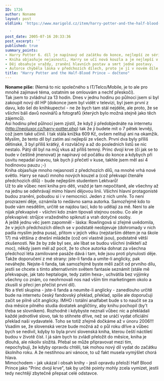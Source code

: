 ```yaml
---
ID: 1726
author: Noname
layout: post
oldlink: 'https://www.marigold.cz/item/harry-potter-and-the-half-blood-prince-docteno

  '
post_date: 2005-07-16 20:33:36
post_excerpt: ''
published: true
summary_points:
- Harry Potter 6. díl je napínavý od začátku do konce, nejlepší ze série.
- Kniha objasňuje nejasnosti, Harry se učí nová kouzla a je nejlepší v lektvarech.
- Děj obsahuje vraždy, zranění hlavních postav a smrt jedné postavy.
- Autorce chyběla láska v předchozích dílech, proto je jí v novém díle více.
title: "Harry Potter and the Half-Blood Prince – dočteno"
---
```


<p><strong>Noname píše:</strong> (Nemá to nic společného s IT/Telco/Mobile, je to ale pro mnohé zajímavé téma, ostatním se omlouvám a nechť přeskočí).<br />Tak jsem to zvládnul za 13 hodin. Dnes v jednu hodinu po půlnoci jsem si byl zakoupit nový díl HP (dokonce jsem byl vidět v televizi, byl jsem první z davu, kdo šel do knihkupectví - ne že bych tam stál nejdéle, ale proto, že se všichni báli davů novinářů a fotografů (kterých bylo možná stejně jako těch zájemců).<br />Asi hodinu před půlnocí jsem zjistil, že když ji předobjednáte na internetu (<a href="http://neoluxor.cz/harry-potter.php" >http://neoluxor.cz/harry-potter.php</a>) tak že ji budete mít o&nbsp;7 pětek levněji, což jsem také učinil. I tak stála knížka 609 Kč, ovšem nelituji ani na okamžik.<br />Myslím, že tento díl byl zatím asi nejlepší ze všech. První dva byly příliš dětinské, 3 byl příliš krátký, 4 rozvláčný a až do posledních listů se nic nestalo. Pátý díl byl na můj vkus až příliš temný. Princ dvojí krve (či jak se to bude v češtině jmenovat) je napínavý od počátku do konce a kdybych při úsvitu nepadal únavou, tak bych ji přečetl v kuse, takhle jsem měl asi 4 hodinovou pauzu ;-)<br />Kniha objasňuje mnoho nejasností z předchozích dílů, na mnohé vrhá nové světlo. Harry se naučí mnoho nových kouzel a (což překvapí čtenáře předchozích dílů) - bude nejlepším studentem Lektvarů!<br />Už to ale vůbec není kniha pro děti, vražd je tam nepočítaně, ale všechny až na jednu se odehrávají mimo hlavní dějovou linii. Všichni hlavní protagonisté budou zraněni, pobudou si i v nemocnici. Jeden z nich umře. To není prozrazení děje, oznámila to nedávno sama autorka. Samozřejmě kdo to bude vám nesdělím, určitě se najdou tací, kdo to udělají za mě. Není to ale nijak překvapivé - všichni kdo znám tipovali stejnou osobu. Co ale je překvapivé:&nbsp;strůjce vražedného spiknutí a vrah dotyčné osoby.<br />A ještě jednu věc jsem zapomněl - láska: Rowlingová si zřejmě uvědomila, že v jejích předchozích dílech se v podstatě neobjevuje (dohromady v nich padla myslím jedna pusa), přitom v jejich věku (nejstarším dětem je na škole 17)&nbsp;má většina z dnešní mládeže (což oni vlastně jsou), podstatně větší zkušenosti. Ne že by zde byl sex, ale líbat se budou všichni (někteří až moc), někdy jsem měl až pocit, že to chce&nbsp;autorka dohnat za všechna předchozí léta zamilované pasáže dává i tam, kde jsou proti plynulosti děje.<br />Takže doporučení z mé strany: jste-li fanda a umíte-li anglicky, pak neváhejte. Nejste-li fanda, tak samozřejmě byste měli začít od prvního dílu, jestli se chcete s tímto alternativním světem fantasie seznámit (stále mě překvapuje, jak tato heptalogie, tedy zatím hexa-,&nbsp;uchvátila bez výjimky všechny co znám, co neohrnovali nos nad vším tím marketingem okolo a zkusili si přeci jen přečíst první díl).<br />No a třetí skupina - jste-li fanda a neumíte-li anglicky - zanedlouho určitě bude na internetu český fandovský překlad, překlad, spíše ale doporučuji začít se pilně učit anglicky. IMHO i totální analfabet bude s to naučit se za dva měsíce pilného studia dostatek angličtiny, aby knihu pochopil (by't třeba se slovníkem). Rozhodně i kdybyste neznali vůbec nic a překládali každé jednotlivé slovo, tak to stihnete dříve, než se uráčí vydat oficiální překlad naši vydavatelé. Toho se totiž zřejmě dočkáme až v únoru 2006!!!<br />Vsadím se, že slovenská verze bude možná až o půl roku dříve a vůbec bych se nedivil, kdyby to byla první slovenská kniha, kterou čeští náctiletí budou v životě číst. I já sám bych to zvládl přeložit do měsíce, kniha je dlouhá, ale nikoliv složitá. Přebal se může připravovat mezi tím, nepochybuji, že kdyby opravdu chtěli, tak mohou nový díl vydat do začátku školního roku. A že nestihnou ani vánoce, to už fakt musela vymýšlet chorá hlava.<br />Mimochodem - jak ukázal i obsah knihy&nbsp;- jesli opravdu přeloží Half Blood Prince jako "Princ dvojí krve", tak by určité pointy mohly zcela vymizet, jestli tedy nechtějí zbytečně přepsat celé odstavce.
</p>